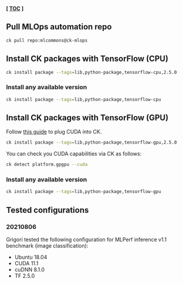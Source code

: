 **[ [TOC](../README.md) ]**

## Pull MLOps automation repo

```bash
ck pull repo:mlcommons@ck-mlops
```

## Install CK packages with TensorFlow (CPU)

```bash
ck install package --tags=lib,python-package,tensorflow-cpu,2.5.0
```

### Install any available version
```bash
ck install package --tags=lib,python-package,tensorflow-cpu
```

## Install CK packages with TensorFlow (GPU)

Follow [this guide](compiler-cuda.md) to plug CUDA into CK.

```bash
ck install package --tags=lib,python-package,tensorflow-gpu,2.5.0
```

You can check you CUDA capabilities via CK as follows:
```bash
ck detect platform.gpgpu --cuda
```

### Install any available version
```bash
ck install package --tags=lib,python-package,tensorflow-gpu
```


## Tested configurations

### 20210806

Grigori tested the following configuration for MLPerf inference v1.1 benchmark (image classification):
* Ubuntu 18.04
* CUDA 11.1
* cuDNN 8.1.0
* TF 2.5.0
